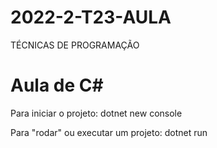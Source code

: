 # 2022-2-T23-AULA
TÉCNICAS DE PROGRAMAÇÃO
# Aula de C#

Para iniciar o projeto:
dotnet new console

Para "rodar" ou executar um projeto:
dotnet run